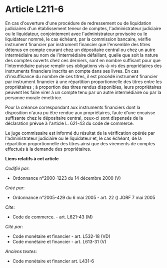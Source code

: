# Article L211-6

En cas d'ouverture d'une procédure de redressement ou de liquidation judiciaires d'un établissement teneur de comptes,
l'administrateur judiciaire ou le liquidateur, conjointement avec l'administrateur provisoire ou le liquidateur nommé, le cas
échéant, par la commission bancaire, vérifie instrument financier par instrument financier que l'ensemble des titres détenus
en compte courant chez un dépositaire central ou chez un autre intermédiaire au nom de l'intermédiaire défaillant, quelle que
soit la nature des comptes ouverts chez ces derniers, sont en nombre suffisant pour que l'intermédiaire puisse remplir ses
obligations vis-à-vis des propriétaires des instruments financiers inscrits en compte dans ses livres. En cas d'insuffisance
du nombre de ces titres, il est procédé instrument financier par instrument financier à une répartition proportionnelle des
titres entre les propriétaires ; à proportion des titres rendus disponibles, leurs propriétaires peuvent les faire virer à un
compte tenu par un autre intermédiaire ou par la personne morale émettrice.

Pour la créance correspondant aux instruments financiers dont la disposition n'aura pu être rendue aux propriétaires, faute
d'une encaisse suffisante chez le dépositaire central, ceux-ci sont dispensés de la déclaration prévue à l'article L. 621-43
du code de commerce.

Le juge commissaire est informé du résultat de la vérification opérée par l'administrateur judiciaire ou le liquidateur et,
le cas échéant, de la répartition proportionnelle des titres ainsi que des virements de comptes effectués à la demande des
propriétaires.

**Liens relatifs à cet article**

_Codifié par_:

  - Ordonnance n°2000-1223 du 14 décembre 2000 (V)

_Créé par_:

  - Ordonnance n°2005-429 du 6 mai 2005 - art. 22 () JORF 7 mai 2005

_Cite_:

  - Code de commerce. - art. L621-43 (M)

_Cité par_:

  - Code monétaire et financier - art. L532-18 (VD)
  - Code monétaire et financier - art. L613-31 (V)

_Anciens textes_:

  - Code monétaire et financier art. L431-6

